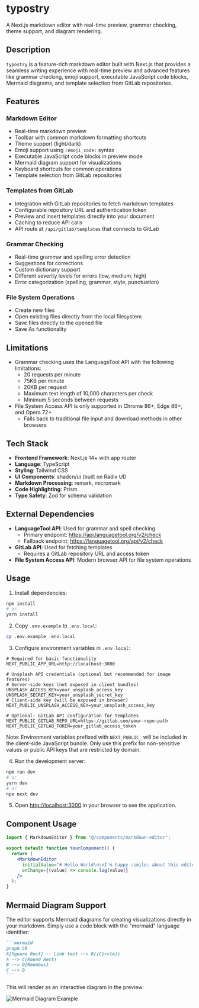 # typostry

A Next.js markdown editor with real-time preview, grammar checking, theme support, and diagram rendering.

## Description

`typostry` is a feature-rich markdown editor built with Next.js that provides a seamless writing experience with real-time preview and advanced features like grammar checking, emoji support, executable JavaScript code blocks, Mermaid diagrams, and template selection from GitLab repositories.

## Features

### Markdown Editor
- Real-time markdown preview
- Toolbar with common markdown formatting shortcuts
- Theme support (light/dark)
- Emoji support using `:emoji_code:` syntax
- Executable JavaScript code blocks in preview mode
- Mermaid diagram support for visualizations
- Keyboard shortcuts for common operations
- Template selection from GitLab repositories

### Templates from GitLab
- Integration with GitLab repositories to fetch markdown templates
- Configurable repository URL and authentication token
- Preview and insert templates directly into your document
- Caching to reduce API calls
- API route at `/api/gitlab/templates` that connects to GitLab

### Grammar Checking
- Real-time grammar and spelling error detection
- Suggestions for corrections
- Custom dictionary support
- Different severity levels for errors (low, medium, high)
- Error categorization (spelling, grammar, style, punctuation)

### File System Operations
- Create new files
- Open existing files directly from the local filesystem
- Save files directly to the opened file
- Save As functionality

## Limitations

- Grammar checking uses the LanguageTool API with the following limitations:
  - 20 requests per minute
  - 75KB per minute
  - 20KB per request
  - Maximum text length of 10,000 characters per check
  - Minimum 5 seconds between requests
- File System Access API is only supported in Chrome 86+, Edge 86+, and Opera 72+
  - Falls back to traditional file input and download methods in other browsers

## Tech Stack

- **Frontend Framework**: Next.js 14+ with app router
- **Language**: TypeScript
- **Styling**: Tailwind CSS
- **UI Components**: shadcn/ui (built on Radix UI)
- **Markdown Processing**: remark, micromark
- **Code Highlighting**: Prism
- **Type Safety**: Zod for schema validation

## External Dependencies

- **LanguageTool API**: Used for grammar and spell checking
  - Primary endpoint: https://api.languagetool.org/v2/check
  - Fallback endpoint: https://languagetool.org/api/v2/check
- **GitLab API**: Used for fetching templates
  - Requires a GitLab repository URL and access token
- **File System Access API**: Modern browser API for file system operations

## Usage

1. Install dependencies:
```bash
npm install
# or
yarn install
```

2. Copy `.env.example` to `.env.local`:
```bash
cp .env.example .env.local
```

3. Configure environment variables in `.env.local`:
```
# Required for basic functionality
NEXT_PUBLIC_APP_URL=http://localhost:3000

# Unsplash API credentials (optional but recommended for image features)
# Server-side keys (not exposed in client bundles)
UNSPLASH_ACCESS_KEY=your_unsplash_access_key
UNSPLASH_SECRET_KEY=your_unsplash_secret_key
# Client-side key (will be exposed in browser)
NEXT_PUBLIC_UNSPLASH_ACCESS_KEY=your_unsplash_access_key

# Optional: GitLab API configuration for templates
NEXT_PUBLIC_GITLAB_REPO_URL=https://gitlab.com/your-repo-path
NEXT_PUBLIC_GITLAB_TOKEN=your_gitlab_access_token
```

Note: Environment variables prefixed with `NEXT_PUBLIC_` will be included in the client-side JavaScript bundle. Only use this prefix for non-sensitive values or public API keys that are restricted by domain.

4. Run the development server:
```bash
npm run dev
# or
yarn dev
# or
npx next dev
```

5. Open [http://localhost:3000](http://localhost:3000) in your browser to see the application.

## Component Usage

```jsx
import { MarkdownEditor } from "@/components/markdown-editor";

export default function YourComponent() {
  return (
    <MarkdownEditor 
      initialValue="# Hello World\n\nI'm happy :smile: about this editor!"
      onChange={(value) => console.log(value)}
    />
  );
}
```

## Mermaid Diagram Support

The editor supports Mermaid diagrams for creating visualizations directly in your markdown. Simply use a code block with the "mermaid" language identifier:

````markdown
```mermaid
graph LR
A[Square Rect] -- Link text --> B((Circle))
A --> C(Round Rect)
B --> D{Rhombus}
C --> D
```
````

This will render as an interactive diagram in the preview:

![Mermaid Diagram Example](https://mermaid.ink/img/pako:eNpVjk2LwjAURf_KI6u24JC3GadQcOFGcDcP8nhtA01S8lFxKP3vTRwQZ3X53XNyJjSQCYrQe9a8NuQ7e_0w7TvTXN47pDHVyiVGnXbdYPc85F6R_cLb-JGjx7kdSMOdvSq2cPSdTXIQvMa9CkekRlW0XHuBZyGvQtZS1FJUUEQYUuRoT67NJH_CIkPLbobZYeQxQdGTCZhlIXL-i5bn6XzU4ZnTrS8uhrZQIB84f5s-1FD-8Wdr3V8OVUmV)
